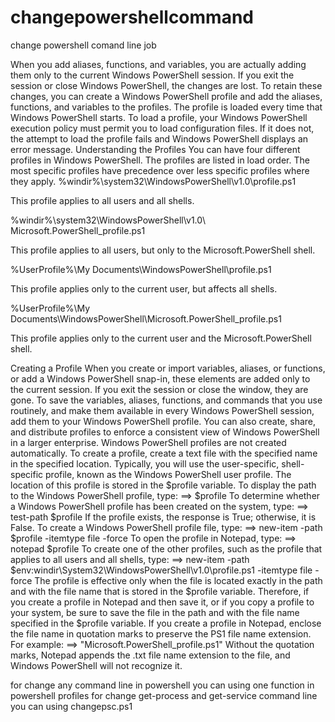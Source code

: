 # changepowershellcommand
change powershell comand line job

When you add aliases, functions, and variables, you are actually adding them only to the current Windows PowerShell session. If you exit the session or close Windows PowerShell, the changes are lost.
To retain these changes, you can create a Windows PowerShell profile and add the aliases, functions, and variables to the profiles. The profile is loaded every time that Windows PowerShell starts.
To load a profile, your Windows PowerShell execution policy must permit you to load configuration files. If it does not, the attempt to load the profile fails and Windows PowerShell displays an error message.
Understanding the Profiles
You can have four different profiles in Windows PowerShell. The profiles are listed in load order. The most specific profiles have precedence over less specific profiles where they apply.
%windir%\system32\WindowsPowerShell\v1.0\profile.ps1 

This profile applies to all users and all shells.

%windir%\system32\WindowsPowerShell\v1.0\ Microsoft.PowerShell_profile.ps1 

This profile applies to all users, but only to the Microsoft.PowerShell shell.

%UserProfile%\My Documents\WindowsPowerShell\profile.ps1 

This profile applies only to the current user, but affects all shells. 

%UserProfile%\My Documents\WindowsPowerShell\Microsoft.PowerShell_profile.ps1 

This profile applies only to the current user and the Microsoft.PowerShell shell.

Creating a Profile
When you create or import variables, aliases, or functions, or add a Windows PowerShell snap-in,
these elements are added only to the current session. If you exit the session or close the window, they are gone.
To save the variables, aliases, functions, and commands that you use routinely, and make them available in
every Windows PowerShell session, add them to your Windows PowerShell profile.
You can also create, share, and distribute profiles to enforce a consistent view of Windows PowerShell in a larger enterprise.
Windows PowerShell profiles are not created automatically. To create a profile, create a text file with
the specified name in the specified location. Typically, you will use the user-specific, shell-specific profile, known as
the Windows PowerShell user profile. The location of this profile is stored in the $profile variable.
To display the path to the Windows PowerShell profile, type:
==> $profile
To determine whether a Windows PowerShell profile has been created on the system, type:
==> test-path $profile
If the profile exists, the response is True; otherwise, it is False.
To create a Windows PowerShell profile file, type:
==> new-item -path $profile -itemtype file -force
To open the profile in Notepad, type:
==> notepad $profile
To create one of the other profiles, such as the profile that applies to all users and all shells, type:
==> new-item -path $env:windir\System32\WindowsPowerShell\v1.0\profile.ps1 -itemtype file -force
The profile is effective only when the file is located exactly in the path and with the file name that is stored
in the $profile variable. Therefore, if you create a profile in Notepad and then save it, or if you copy a profile
to your system, be sure to save the file in the path and with the file name specified in the $profile variable.
If you create a profile in Notepad, enclose the file name in quotation marks to preserve the PS1 file name extension. For example:
==> "Microsoft.PowerShell_profile.ps1"
Without the quotation marks, Notepad appends the .txt file name extension to the file, and Windows PowerShell will not recognize it.

for change any command line in powershell you can using one function in powershell profiles
for change get-process and get-service command line you can using changepsc.ps1

